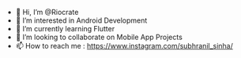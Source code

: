 - 👋 Hi, I’m @Riocrate
- 👀 I’m interested in Android Development
- 🌱 I’m currently learning Flutter
- 💞️ I’m looking to collaborate on Mobile App Projects
- 📫 How to reach me : https://www.instagram.com/subhranil_sinha/

<!---
Riocrate/Riocrate is a ✨ special ✨ repository because its `README.md` (this file) appears on your GitHub profile.
You can click the Preview link to take a look at your changes.
--->
